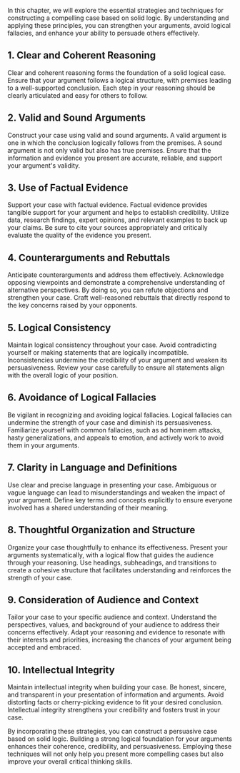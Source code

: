 
In this chapter, we will explore the essential strategies and techniques for constructing a compelling case based on solid logic. By understanding and applying these principles, you can strengthen your arguments, avoid logical fallacies, and enhance your ability to persuade others effectively.

**1. Clear and Coherent Reasoning**
-----------------------------------

Clear and coherent reasoning forms the foundation of a solid logical case. Ensure that your argument follows a logical structure, with premises leading to a well-supported conclusion. Each step in your reasoning should be clearly articulated and easy for others to follow.

**2. Valid and Sound Arguments**
--------------------------------

Construct your case using valid and sound arguments. A valid argument is one in which the conclusion logically follows from the premises. A sound argument is not only valid but also has true premises. Ensure that the information and evidence you present are accurate, reliable, and support your argument's validity.

**3. Use of Factual Evidence**
------------------------------

Support your case with factual evidence. Factual evidence provides tangible support for your argument and helps to establish credibility. Utilize data, research findings, expert opinions, and relevant examples to back up your claims. Be sure to cite your sources appropriately and critically evaluate the quality of the evidence you present.

**4. Counterarguments and Rebuttals**
-------------------------------------

Anticipate counterarguments and address them effectively. Acknowledge opposing viewpoints and demonstrate a comprehensive understanding of alternative perspectives. By doing so, you can refute objections and strengthen your case. Craft well-reasoned rebuttals that directly respond to the key concerns raised by your opponents.

**5. Logical Consistency**
--------------------------

Maintain logical consistency throughout your case. Avoid contradicting yourself or making statements that are logically incompatible. Inconsistencies undermine the credibility of your argument and weaken its persuasiveness. Review your case carefully to ensure all statements align with the overall logic of your position.

**6. Avoidance of Logical Fallacies**
-------------------------------------

Be vigilant in recognizing and avoiding logical fallacies. Logical fallacies can undermine the strength of your case and diminish its persuasiveness. Familiarize yourself with common fallacies, such as ad hominem attacks, hasty generalizations, and appeals to emotion, and actively work to avoid them in your arguments.

**7. Clarity in Language and Definitions**
------------------------------------------

Use clear and precise language in presenting your case. Ambiguous or vague language can lead to misunderstandings and weaken the impact of your argument. Define key terms and concepts explicitly to ensure everyone involved has a shared understanding of their meaning.

**8. Thoughtful Organization and Structure**
--------------------------------------------

Organize your case thoughtfully to enhance its effectiveness. Present your arguments systematically, with a logical flow that guides the audience through your reasoning. Use headings, subheadings, and transitions to create a cohesive structure that facilitates understanding and reinforces the strength of your case.

**9. Consideration of Audience and Context**
--------------------------------------------

Tailor your case to your specific audience and context. Understand the perspectives, values, and background of your audience to address their concerns effectively. Adapt your reasoning and evidence to resonate with their interests and priorities, increasing the chances of your argument being accepted and embraced.

**10. Intellectual Integrity**
------------------------------

Maintain intellectual integrity when building your case. Be honest, sincere, and transparent in your presentation of information and arguments. Avoid distorting facts or cherry-picking evidence to fit your desired conclusion. Intellectual integrity strengthens your credibility and fosters trust in your case.

By incorporating these strategies, you can construct a persuasive case based on solid logic. Building a strong logical foundation for your arguments enhances their coherence, credibility, and persuasiveness. Employing these techniques will not only help you present more compelling cases but also improve your overall critical thinking skills.
